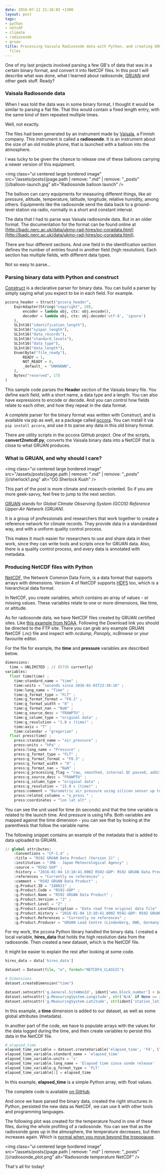 ```yaml
---
date: 2016-07-12 21:18:03 +1300
layout: post
tags:
- python
- netcdf
- climate
- radiosonde
- gruan
title: Processing Vaisala Radiosonde data with Python, and creating GRUAN-like NetCDF
  files
---
```


One of my last projects involved parsing a few GB's of data that was in a certain binary format,
and convert it into NetCDF files. In this post I will describe what was done, what I learned about radiosonde,
[GRUAN](http://www.dwd.de/EN/research/international_programme/gruan/home.html) and other geek stuff. Ready?

### Vaisala Radiosonde data

When I was told the data was in some binary format, I thought it would be similar to
parsing a flat file. That this would contain a fixed length entry, with the same
kind of item repeated multiple times.

Well, not exactly.

The files had been generated by an instrument made by [Vaisala](http://www.vaisala.com), a Finnish company. This
instrument is called a **radiosonde**. It is an instrument about the size of an old
mobile phone, that is launched with a balloon into the atmosphere.

I was lucky to be given the chance to release one of these balloons carrying a newer
version of this equipment.

<img class="ui centered large bordered image" src="/assets/posts{{page.path | remove: ".md" | remove: "_posts" }}/balloon-launch.jpg" alt="Radiosonde balloon launch" />

The balloon can carry equipments for measuring different things, like air pressure,
altitude, temperature, latitude, longitude, relative humidity, among others. Equipments
like the radiosonde send the data back to a ground-level station via radio,
normally in a short and constant interval.

<!--more-->

The data that I had to parse was Vaisala radiosonde data. But in an older format. The documentation for the format
can be found online at [http://badc.nerc.ac.uk/data/ukmo-rad-hires/pc-coradata.html](http://badc.nerc.ac.uk/data/ukmo-rad-hires/pc-coradata.html).

There are four different sections. And one field in the identification section defines the
number of entries found in another field (high resolution). Each section has multiple fields,
with different data types.

Not so easy to parse...

### Parsing binary data with Python and construct

[Construct](https://construct.readthedocs.io/) is a declarative parser for binary data.
You can build a parser by simply saying what you expect to be in each field. For example.

```python
pccora_header = Struct("pccora_header",
    ExprAdapter(String("copyright", 20),
        encoder = lambda obj, ctx: obj.encode(),
        decoder = lambda obj, ctx: obj.decode('utf-8', 'ignore')
    ),
    SLInt16("identification_length"),
    SLInt16("syspar_length"),
    SLInt16("data_records"),
    SLInt16("standard_levels"),
    SLInt16("data_type"),
    SLInt16("data_length"),
    Enum(Byte("file_ready"),
        READY = 1,
        NOT_READY = 0,
        _default_ = "UNKNOWN",
    ),
    Bytes("reserved", 17)
)
```

This sample code parses the **Header** section of the Vaisala binary file. You define each field,
with a short name, a data type and a length. You can also have expressions to encode
or decode. And you can control how fields relate to each other, and how they repeat
in the data format.

A complete parser for the binary format was written with Construct, and is available
via pip as well, as a package called [pccora](https://github.com/kinow/pccora). You can
install it via `pip install pccora`, and use it to parse any data in this old binary
format.

There are utility scripts in the pccora GitHub project. One of the scripts, **convert2netcdf.py**,
converts the Vaisala binary data into a NetCDF that is close to what GRUAN produces.

### What is GRUAN, and why should I care?

<img class="ui centered large bordered image" src="/assets/posts{{page.path | remove: ".md" | remove: "_posts" }}/sherlock1.png" alt="OG Sherlock Kush" />

This part of the post is more climate and research-oriented. So if you are more geek-savvy, feel free
to jump to the next section.

[GRUAN](http://www.dwd.de/EN/research/international_programme/gruan/home.html) stands for
*Global Climate Observing System (GCOS) Reference Upper-Air Network (GRUAN)*.

It is a group of professionals and researchers that work together to create a reference
network for climate records. They provide data in a standardised way, and with a uniform
quality control process.

This makes it much easier for researchers to use and share data in their work, since they can
write tools and scripts once for GRUAN data. Also, there is a quality control process, and
every data is annotated with metadata.

### Producing NetCDF files with Python

[NetCDF](https://en.wikipedia.org/wiki/NetCDF), the Network Common Data Form, is
a data format that supports arrays with dimensions. Version 4 of NetCDF supports
[HDF5](https://en.wikipedia.org/wiki/HDF5) too, which is a hierarchical data format.

In NetCDF, you create variables, which contains an array of values - or missing values.
These variables relate to one or more dimensions, like time, or altitude.

As for radiosonde data, we have NetCDF files created by GRUAN certified sites. Like
[this example from NOAA](http://www.esrl.noaa.gov/psd/iasoa/dataset_record/?datasetid=1111).
Following the Download link you should be directed to the FTP site. There you
can grab any example GRUAN NetCDF (.nc) file and inspect with *ncdump*,
*Panoply*, *ncBrowse* or your favourite editor.

For the file [](ftp://ftp.ncdc.noaa.gov/pub/data/gruan/processing/level2/RS92-GDP/version-002/TAT/2016/TAT-RS-01_2_RS92-GDP_002_20160104T000000_1-000-001.nc)
for example, the **time** and **pressure** variables are described below.

```python
dimensions:
  time = UNLIMITED ; // (5735 currently)
variables:
  float time(time) ;
    time:standard_name = "time" ;
    time:units = "seconds since 2016-01-03T23:30:16" ;
    time:long_name = "Time" ;
    time:g_format_type = "FLT" ;
    time:g_format_format = "F8.1" ;
    time:g_format_width = "8" ;
    time:g_format_nan = "NaN" ;
    time:g_source_desc = "FRAWPTU" ;
    time:g_column_type = "original data" ;
    time:g_resolution = "1.0 s (time)" ;
    time:axis = "T" ;
    time:calendar = "gregorian" ;
  float press(time) ;
    press:standard_name = "air_pressure" ;
    press:units = "hPa" ;
    press:long_name = "Pressure" ;
    press:g_format_type = "FLT" ;
    press:g_format_format = "F8.3" ;
    press:g_format_width = "8" ;
    press:g_format_nan = "NaN" ;
    press:g_processing_flag = "raw, smoothed, internal QC passed, additional QC passed" ;
    press:g_source_desc = "FRAWPTU" ;
    press:g_column_type = "original data" ;
    press:g_resolution = "15.0 s (time)" ;
    press:comment = "Barometric air pressure using silicon sensor up to 13.1 km, derived from GPS-altitude above" ;
    press:related_columns = "u_press " ;
    press:coordinates = "lon lat alt" ;
```

You can see the unit used for time (in seconds) and that the time variable is related
to the launch time. And pressure is using hPa. Both variables are mapped against
the time dimension - you can see that by looking at the parenthesis that follow the variable name.

The following snippet contains an example of the metadata that is added to data
uploaded to GRUAN.

```python
// global attributes:
    :Conventions = "CF-1.4" ;
    :title = "RS92 GRUAN Data Product (Version 2)" ;
    :institution = "JMA - Japan Meteorological Agency" ;
    :source = "RS92-SGP" ;
    :history = "2016-01-04 13:10:41.000Z RS92-GDP: RS92 GRUAN Data Product with gruan_DP_calcRsDataProduct.pro (GRUAN IDL Library, 2012-08)" ;
    :references = "Currently no references" ;
    :comment = "RS92 GRUAN Data Product" ;
    :g.Product.ID = "180821" ;
    :g.Product.Code = "RS92-GDP" ;
    :g.Product.Name = "RS92 GRUAN Data Product" ;
    :g.Product.Version = "2" ;
    :g.Product.Level = "2" ;
    :g.Product.LevelDescription = "Data read from original data file" ;
    :g.Product.History = "2016-01-04 13:10:41.000Z RS92-GDP: RS92 GRUAN Data Product with gruan_DP_calcRsDataProduct.pro (GRUAN IDL Library, 2012-08)" ;
    :g.Product.References = "Currently no references" ;
    :g.Product.Producer = "GRUAN Lead Centre (Lindenberg, DWD, Germany)" ;
```

For my work, the pccora Python library handled the binary data. I created a local variable,
**hires_data** that holds the high resolution data from the radiosonde. Then created a new
dataset, which is the NetCDF file.

It might be easier to explain the rest after looking at some code.

```python
hires_data = data['hires_data']

dataset = Dataset(file, "w", format="NETCDF4_CLASSIC")

# Dimensions
dataset.createDimension("time")

dataset.setncattr('g.General.SiteWmoId', ident['wmo_block_number'] + ident['wmo_station_number'])
dataset.setncattr('g.MeasuringSystem.Longitude', str('N/A' if None == ident['station_longitude'] else ident['station_longitude']) + ' degree east')
dataset.setncattr('g.MeasuringSystem.Latitude', str(ident['station_latitude']) + ' degree north')
```

In this example, a **time** dimension is added to our dataset, as well as some global attributes (metadata).

In another part of the code, we have to populate arrays with the values for the data
logged during the time, and then create variables to persist this data in the NetCDF
file.

```python
# elapsed_time
elapsed_time_variable = dataset.createVariable('elapsed_time', 'f4', ("time", ), zlib=True, fill_value=-32768)
elapsed_time_variable.standard_name = 'elapsed_time'
elapsed_time_variable.units = 's'
elapsed_time_variable.long_name = 'Elapsed time since sonde release'
elapsed_time_variable.g_format_type = 'FLT'
elapsed_time_variable[:] = elapsed_time
```

In this example, **elapsed_time** is a simple Python array, with float values.

The complete code is available [on GitHub](https://github.com/kinow/pccora/blob/5a47fa47c2d9009feb4c56e8daf1b8b5ca7ce7cf/scripts/convert2netcdf4.py).

And once we have parsed the binary data, created the right structures in Python,
persisted the new data as NetCDF, we can use it with other tools and
programming languages.

The following plot was created for the temperature found in one of these files,
during the whole profiling of a radiosonde. You can see that as the radiosonde
goes up in the atmosphere, the temperature decreases, but then increases again.
Which is [normal when you move beyond the tropopause](http://www.windows2universe.org/kids_space/temp_profile.html).

<img class="ui centered large bordered image" src="/assets/posts{{page.path | remove: ".md" | remove: "_posts" }}/radiosonde_plot.png" alt="Radiosonde temperature NetCDF" />

That's all for today!

